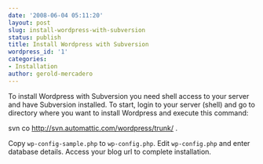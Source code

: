 ```yaml
---
date: '2008-06-04 05:11:20'
layout: post
slug: install-wordpress-with-subversion
status: publish
title: Install Wordpress with Subversion
wordpress_id: '1'
categories:
- Installation
author: gerold-mercadero
---
```


To install Wordpress with Subversion you need shell access to your server and have Subversion installed.  To start, login to your server (shell) and go to directory where you want to install Wordpress and execute this command:

svn co http://svn.automattic.com/wordpress/trunk/ .

Copy `wp-config-sample.php` to `wp-config.php`.   Edit `wp-config.php` and enter database details.  Access your blog url to complete installation.
